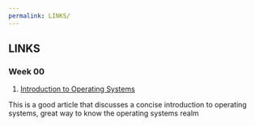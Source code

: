```yaml
---
permalink: LINKS/
---
```


## LINKS

### Week 00

1. [Introduction to Operating Systems](https://eng.libretexts.org/Courses/Delta_College/Introduction_to_Operating_Systems/02%3A_The_Basics_-_An_Overview/2.01%3A_Introduction_to_Operating_Systems)

This is a good article that discusses a concise introduction to operating systems, great way to know the operating systems realm
